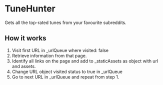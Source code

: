 # TuneHunter
Gets all the top-rated tunes from your favourite subreddits. 

## How it works
1. Visit first URL in _urlQueue where visited: false
2. Retrieve information from that page.
3. Identify all links on the page and add to _staticAssets as object with url and assets.
4. Change URL object visited status to true in _urlQueue
5. Go to next URL in _urlQueue and repeat from step 1.
